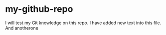 # my-github-repo
I will test my Git knowledge on this repo.
I have added new text into this file.
And anotherone